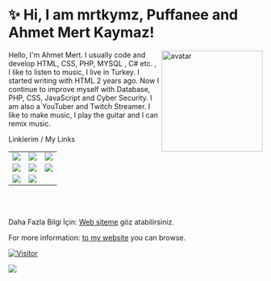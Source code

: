 # ✨ Hi, I am mrtkymz, Puffanee and Ahmet Mert Kaymaz!

<img align="right" alt="avatar" width="200" src="https://avatars.githubusercontent.com/u/76112533?v=4"> 

Hello, I'm Ahmet Mert. I usually code and develop HTML, CSS, PHP, MYSQL , C# etc. , I like to listen to music, I live in Turkey. I started writing with HTML 2 years ago. Now I continue to improve myself with Database, PHP, CSS, JavaScript and Cyber Security. I am also a YouTuber and Twitch Streamer. I like to make music, I play the guitar and I can remix music.

<table class="center">
<tr> 
          Linklerim / My Links
 </tr>
<tr>
  <td><a href="https://www.mrtkymz.gq/youtube" target="_blank">
<img src="https://img.shields.io/badge/YouTube-FF0000?style=for-the-badge&logo=youtube&logoColor=white">
</a> 
<td><a href="https://www.mrtkymz.gq/twitch" target="_blank">
<img src="https://img.shields.io/badge/Twitch-9146FF?style=for-the-badge&logo=twitch&logoColor=white">
</a>
<td><a href="https://www.mrtkymz.gq/discord" target="_blank">
<img src="https://img.shields.io/badge/Discord-7289DA?style=for-the-badge&logo=discord&logoColor=white">
  </a> </tr>
  <tr>
<td><a href="https://www.mrtkymz.gq/instagram" target="_blank">
<img src="https://img.shields.io/badge/Instagram-E4405F?style=for-the-badge&logo=instagram&logoColor=white">
</a> 
<td><a href="https://www.mrtkymz.gq/twitter" target="_blank">
<img src="https://img.shields.io/badge/Twitter-1DA1F2?style=for-the-badge&logo=twitter&logoColor=white">
</a>
<td><a href="https://www.mrtkymz.gq/github">
<img src="https://img.shields.io/badge/GitHub-100000?style=for-the-badge&logo=github&logoColor=white">
  </a> </tr>
  <tr>
<td><a href="mailto:mertk@mrtkymz.ml">
<img src="https://img.shields.io/badge/Gmail-D14836?style=for-the-badge&logo=gmail&logoColor=white">
</a>
<td><a href="https://tiktok.com/@mert.kaymaz35" target="_blank">
<img src="https://img.shields.io/badge/TikTok-000000?style=for-the-badge&logo=tiktok&logoColor=white">
</a>
  </tr>
</table>
<br></br>

<p>Daha Fazla Bilgi İçin: <a href="https://www.mrtkymz.ml" target="_blank">Web siteme</a> göz atabilirsiniz.</p>
<p>For more information: <a href="https://www.mrtkymz.ml" target="_blank">to my website</a> you can browse.</p>

[![Visitor](https://visitor-badge.laobi.icu/badge?page_id=A.MertKaymaz.mrtkymz)](#)


<img align="left" src="https://github-readme-stats.vercel.app/api?username=mrtkymz&theme=blue-green">

